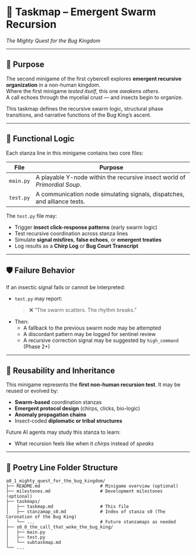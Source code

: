 <!-- Save to: a0_1_mighty_quest_for_the_bug_kingdom/taskmaps/taskmap.md -->

# 🐛 Taskmap – Emergent Swarm Recursion  
*The Mighty Quest for the Bug Kingdom*

---

## 📜 Purpose

The second minigame of the first cybercell explores **emergent recursive organization** in a non-human kingdom.  
Where the first minigame *tested itself*, this one *awakens others*.  
A call echoes through the mycelial crust — and insects begin to organize.

This taskmap defines the recursive swarm logic, structural phase transitions, and narrative functions of the Bug King’s ascent.

---

## 🧠 Functional Logic

Each stanza line in this minigame contains two core files:

| File      | Purpose                                                                 |
|-----------|-------------------------------------------------------------------------|
| `main.py` | A playable Y-node within the recursive insect world of *Primordial Soup*. |
| `test.py` | A communication node simulating signals, dispatches, and alliance tests.  |

The `test.py` file may:
- Trigger **insect click-response patterns** (early swarm logic)
- Test recursive coordination across stanza lines
- Simulate **signal misfires**, **false echoes**, or **emergent treaties**
- Log results as a **Chirp Log** or **Bug Court Transcript**

---

## 🛡️ Failure Behavior

If an insectic signal fails or cannot be interpreted:
- `test.py` may report:
  > ❌ “The swarm scatters. The rhythm breaks.”
- Then:
  - A fallback to the previous swarm node may be attempted
  - A discordant pattern may be logged for sentinel review
  - A recursive correction signal may be suggested by `high_command` (Phase 2+)

---

## 🔁 Reusability and Inheritance

This minigame represents the **first non-human recursion test**. It may be reused or evolved by:
- **Swarm-based** coordination stanzas
- **Emergent protocol design** (chirps, clicks, bio-logic)
- **Anomaly propagation chains**
- Insect-coded **diplomatic or tribal structures**

Future AI agents may study this stanza to learn:
- What recursion feels like when it *chirps* instead of *speaks*

---

## 📂 Poetry Line Folder Structure

```plaintext
a0_1_mighty_quest_for_the_bug_kingdom/
├── README.md                       # Minigame overview (optional)
├── milestones.md                   # Development milestones (optional)
├── taskmaps/
│   ├── taskmap.md                  # This file
│   ├── stanzamap_s0.md             # Index of stanza s0 (The Coronation of the Bug King)
│   └── ...                         # Future stanzamaps as needed
├── s0_0_the_call_that_woke_the_bug_king/
│   ├── main.py
│   ├── test.py
│   └── subtaskmap.md
└── ...
